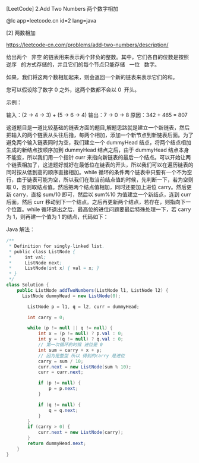 [LeetCode] 2.Add Two Numbers 两个数字相加

@lc app=leetcode.cn id=2 lang=java

[2] 两数相加

https://leetcode-cn.com/problems/add-two-numbers/description/

给出两个   非空 的链表用来表示两个非负的整数。其中，它们各自的位数是按照   逆序   的方式存储的，并且它们的每个节点只能存储   一位   数字。

如果，我们将这两个数相加起来，则会返回一个新的链表来表示它们的和。

您可以假设除了数字 0 之外，这两个数都不会以 0  开头。

示例：

输入：(2 -> 4 -> 3) + (5 -> 6 -> 4)
输出：7 -> 0 -> 8
原因：342 + 465 = 807

这道题目是一道比较基础的链表方面的题目,解题思路就是建立一个新链表，然后把输入的两个链表从头往后撸，每两个相加，添加一个新节点到新链表后面。为了避免两个输入链表同时为空，我们建立一个 dummyHead 结点，将两个结点相加生成的新结点按顺序加到 dummyHead 结点之后，由于 dummyHead 结点本身不能变，所以我们用一个指针 curr 来指向新链表的最后一个结点。可以开始让两个链表相加了，这道题好就好在最低位在链表的开头，所以我们可以在遍历链表的同时按从低到高的顺序直接相加。while 循环的条件两个链表中只要有一个不为空行，由于链表可能为空，所以我们在取当前结点值的时候，先判断一下，若为空则取 0，否则取结点值。然后把两个结点值相加，同时还要加上进位 carry。然后更新 carry，直接 sum/10 即可，然后以 sum%10 为值建立一个新结点，连到 curr 后面，然后 curr 移动到下一个结点。之后再更新两个结点，若存在，则指向下一个位置。while 循环退出之后，最高位的进位问题要最后特殊处理一下，若 carry 为 1，则再建一个值为 1 的结点，代码如下：

Java 解法：

```java
/**
 * Definition for singly-linked list.
 * public class ListNode {
 *     int val;
 *     ListNode next;
 *     ListNode(int x) { val = x; }
 * }
 */
class Solution {
    public ListNode addTwoNumbers(ListNode l1, ListNode l2) {
      ListNode dummyHead = new ListNode(0);

        ListNode p = l1, q = l2, curr = dummyHead;

        int carry = 0;

        while (p != null || q != null) {
            int x = (p != null) ? p.val : 0;
            int y = (q != null) ? q.val : 0;
            // 第一次循环的时候 进位是 0
            int sum = carry + x + y;
            // 因为是整型 所以 得到的carry 是进位
            carry = sum / 10;
            curr.next = new ListNode(sum % 10);
            curr = curr.next;

            if (p != null) {
                p = p.next;
            }

            if (q != null) {
                q = q.next;
            }
        }
        if (carry > 0) {
            curr.next = new ListNode(carry);
        }
        return dummyHead.next;
    }
}
```
